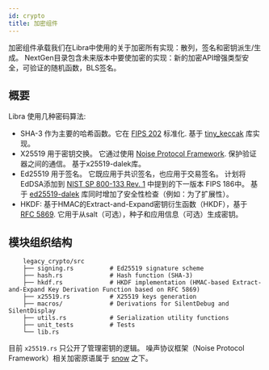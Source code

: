 ```yaml
---
id: crypto
title: 加密组件
---
```


加密组件承载我们在Libra中使用的关于加密所有实现：散列，签名和密钥派生/生成。 NextGen目录包含未来版本中要使加密的实现：新的加密API增强类型安全，可验证的随机函数，BLS签名。

## 概要

Libra 使用几种密码算法:

* SHA-3 作为主要的哈希函数。它在 [FIPS 202](https://nvlpubs.nist.gov/nistpubs/FIPS/NIST.FIPS.202.pdf) 标准化. 基于 [tiny_keccak](https://docs.rs/tiny-keccak/1.4.2/tiny_keccak/) 库实现。
* X25519 用于密钥交换。 它通过使用 [Noise Protocol Framework](http://www.noiseprotocol.org/noise.html). 保护验证器之间的通信。 基于x25519-dalek库。
* Ed25519 用于签名。 它既应用于共识签名，也应用于交易签名。 计划将EdDSA添加到 [NIST SP 800-133 Rev. 1](https://nvlpubs.nist.gov/nistpubs/SpecialPublications/NIST.SP.800-133r1-draft.pdf) 中提到的下一版本 FIPS 186中。 基于 [ed25519-dalek](https://docs.rs/ed25519-dalek/1.0.0-pre.1/ed25519_dalek/) 库同时增加了安全性检查（例如：为了扩展性）。
* HKDF: 基于HMAC的Extract-and-Expand密钥衍生函数（HKDF），基于 [RFC 5869](https://tools.ietf.org/html/rfc5869).  它用于从salt（可选），种子和应用信息（可选）生成密钥。

## 模块组织结构

```
    legacy_crypto/src
    ├── signing.rs          # Ed25519 signature scheme
    ├── hash.rs             # Hash function (SHA-3)
    ├── hkdf.rs             # HKDF implementation (HMAC-based Extract-and-Expand Key Derivation Function based on RFC 5869)
    ├── x25519.rs           # X25519 keys generation
    ├── macros/             # Derivations for SilentDebug and SilentDisplay
    ├── utils.rs            # Serialization utility functions
    ├── unit_tests          # Tests
    └── lib.rs
```

目前 `x25519.rs` 只公开了管理密钥的逻辑。 噪声协议框架（Noise Protocol Framework）相关加密原语属于 [snow](https://docs.rs/snow/0.5.2/snow/) 之下。
